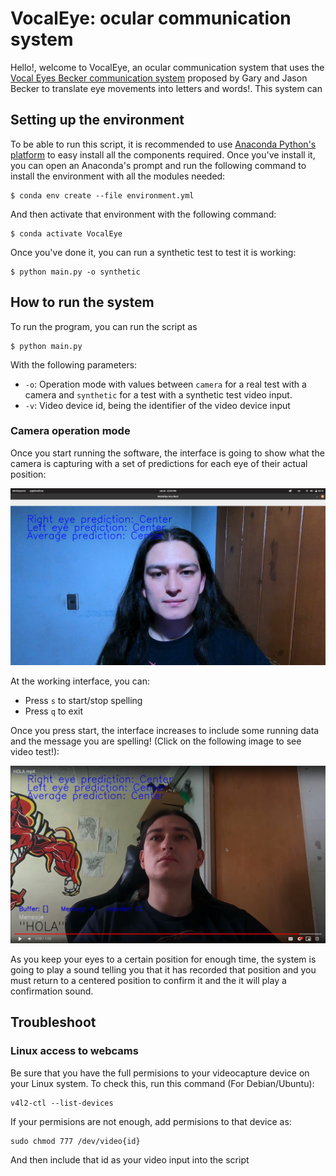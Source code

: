 # VocalEye: ocular communication system #

Hello!, welcome to VocalEye, an ocular communication system that uses the [Vocal Eyes Becker communication system](https://patient-innovation.com/post/1705) proposed by Gary and Jason Becker to translate eye movements into letters and words!. This system can 

## Setting up the environment ##
To be able to run this script, it is recommended to use [Anaconda Python's platform](https://www.anaconda.com/) to easy install all the components required. Once you've install it, you can open an Anaconda's prompt and run the following command to install the environment with all the modules needed:

```
$ conda env create --file environment.yml
```

And then activate that environment with the following command:

```
$ conda activate VocalEye
```

Once you've done it, you can run a synthetic test to test it is working:

```
$ python main.py -o synthetic
```

## How to run the system ##

To run the program, you can run the script as

```
$ python main.py
```

With the following parameters:

- `-o`: Operation mode with values between `camera` for a real test with a camera and `synthetic` for a test with a synthetic test video input.
- `-v`: Video device id, being the identifier of the video device input

### Camera operation mode ###

Once you start running the software, the interface is going to show what the camera is capturing with a set of predictions for each eye of their actual position:

![Interface](./resources/images/interface_1.png)  

At the working interface, you can:
- Press `s` to start/stop spelling
- Press `q` to exit

Once you press start, the interface increases to include some running data and the message you are spelling! (Click on the following image to see video test!):

[![Video test](./resources/images/interface_2.png)](https://drive.google.com/file/d/132PIQtCAUbX43Us5XJNVW4IOhV3fo87b/view?usp=drive_link)


As you keep your eyes to a certain position for enough time, the system is going to play a sound telling you that it has recorded that position and you must return to a centered position to confirm it and the it will play a confirmation sound.

## Troubleshoot ##

### Linux access to webcams ###

Be sure that you have the full permisions to your videocapture device on your Linux system. To check this, run this command (For Debian/Ubuntu):

```
v4l2-ctl --list-devices
```

If your permisions are not enough, add permisions to that device as:
```
sudo chmod 777 /dev/video{id}
```

And then include that id as your video input into the script